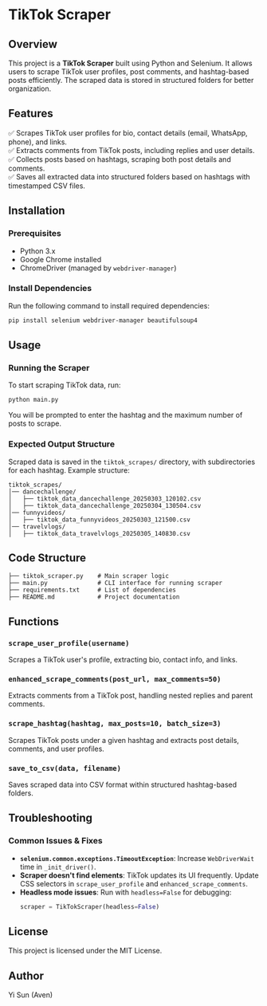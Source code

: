 # TikTok Scraper

## Overview
This project is a **TikTok Scraper** built using Python and Selenium. It allows users to scrape TikTok user profiles, post comments, and hashtag-based posts efficiently. The scraped data is stored in structured folders for better organization.

## Features
✅ Scrapes TikTok user profiles for bio, contact details (email, WhatsApp, phone), and links.  
✅ Extracts comments from TikTok posts, including replies and user details.  
✅ Collects posts based on hashtags, scraping both post details and comments.  
✅ Saves all extracted data into structured folders based on hashtags with timestamped CSV files.

## Installation
### Prerequisites
- Python 3.x
- Google Chrome installed
- ChromeDriver (managed by `webdriver-manager`)

### Install Dependencies
Run the following command to install required dependencies:
```bash
pip install selenium webdriver-manager beautifulsoup4
```

## Usage
### Running the Scraper
To start scraping TikTok data, run:
```bash
python main.py
```
You will be prompted to enter the hashtag and the maximum number of posts to scrape.

### Expected Output Structure
Scraped data is saved in the `tiktok_scrapes/` directory, with subdirectories for each hashtag. Example structure:
```
tiktok_scrapes/
│── dancechallenge/
│   ├── tiktok_data_dancechallenge_20250303_120102.csv
│   ├── tiktok_data_dancechallenge_20250304_130504.csv
│── funnyvideos/
│   ├── tiktok_data_funnyvideos_20250303_121500.csv
│── travelvlogs/
│   ├── tiktok_data_travelvlogs_20250305_140830.csv
```

## Code Structure
```
├── tiktok_scraper.py    # Main scraper logic
├── main.py              # CLI interface for running scraper
├── requirements.txt     # List of dependencies
├── README.md            # Project documentation
```

## Functions
### **`scrape_user_profile(username)`**
Scrapes a TikTok user's profile, extracting bio, contact info, and links.

### **`enhanced_scrape_comments(post_url, max_comments=50)`**
Extracts comments from a TikTok post, handling nested replies and parent comments.

### **`scrape_hashtag(hashtag, max_posts=10, batch_size=3)`**
Scrapes TikTok posts under a given hashtag and extracts post details, comments, and user profiles.

### **`save_to_csv(data, filename)`**
Saves scraped data into CSV format within structured hashtag-based folders.

## Troubleshooting
### **Common Issues & Fixes**
- **`selenium.common.exceptions.TimeoutException`**: Increase `WebDriverWait` time in `_init_driver()`.
- **Scraper doesn't find elements**: TikTok updates its UI frequently. Update CSS selectors in `scrape_user_profile` and `enhanced_scrape_comments`.
- **Headless mode issues**: Run with `headless=False` for debugging:
  ```python
  scraper = TikTokScraper(headless=False)
  ```

## License
This project is licensed under the MIT License.

## Author
Yi Sun (Aven)
